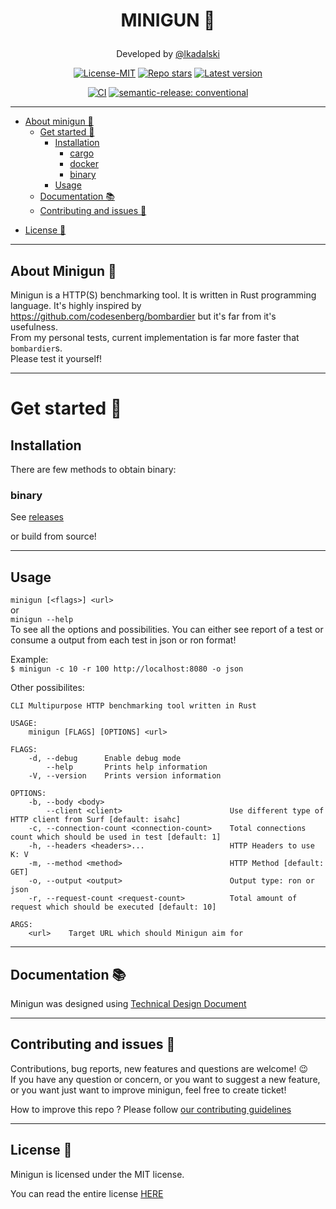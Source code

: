 # <p align="center"> MINIGUN  🦀 </p>

[//]: # (<p align="center">)

[//]: # (  <img src="/docs/images/image.svg" width="256" height="256" />)

[//]: # (</p>)

<p align="center">Developed by <a href="https://lkadalski.github.io/" target="_blank">@lkadalski</a></p>

<p align="center">
  <a href="https://opensource.org/licenses/MIT"
    ><img
      src="https://img.shields.io/badge/License-MIT-teal.svg"
      alt="License-MIT"
  /></a>
  <a href="https://github.com/lkadalski/minigun/stargazers"
    ><img
      src="https://img.shields.io/github/stars/lkadalski/minigun.svg"
      alt="Repo stars"
  /></a>
    <a href="https://github.com/lkadalski/minigun/releases"
    ><img
      src="https://img.shields.io/github/v/release/lkadalski/minigun?display_name=tag&sort=semver"
      alt="Latest version"
  /></a>
<!--   <a href="https://crates.io/crates/minigun"
    ><img
      src="https://img.shields.io/crates/d/minigun.svg"
      alt="Downloads counter"
  /></a>
  <a href="https://crates.io/crates/minigun"
    ><img
      src="https://img.shields.io/crates/v/minigun.svg"
      alt="Latest version"
  /></a>
   -->
</p>
<p align="center">
  <a href="https://github.com/lkadalski/minigun/actions"
    ><img
      src="https://github.com/lkadalski/minigun/workflows/build/badge.svg"
      alt="CI"
  /></a>
    <a href="#badge">
    <img alt="semantic-release: conventional" src="https://img.shields.io/badge/semantic--release-conventional-e10079?logo=semantic-release">
  </a>
</p>

---

- [About minigun 👑](#about-minigun-)
  - [Get started 🏁](#get-started-)
      - [Installation](#installation)
        - [cargo](#cargo)
        - [docker](#docker)
        - [binary](#binary)
      - [Usage](#usage)
  - [Documentation 📚](#documentation-)
  - [Contributing and issues 🤝](#contributing-and-issues-)
<!--   - [Changelog ⏳](#changelog-) -->
  - [License 📃](#license-)


---

## About Minigun 👑

Minigun is a HTTP(S) benchmarking tool. It is written in Rust programming language.
It's highly inspired by https://github.com/codesenberg/bombardier but it's far from it's usefulness. <br>
From my personal tests, current implementation is far more faster that `bombardier`s. <br>
Please test it yourself!

---

# Get started 🏁

## Installation
There are few methods to obtain binary:
<!-- 
### cargo
TBD
### docker
TBD -->
### binary
See [releases](https://github.com/lkadalski/minigun/releases)

or build from source!

---

## Usage

`minigun [<flags>] <url>` <br>
or  <br>
`minigun --help` <br>
To see all the options and possibilities.
You can either see report of a test or consume a output from each test in json or ron format!

Example: <br>
`$ minigun -c 10 -r 100 http://localhost:8080 -o json` <br>

Other possibilites: <br>
```
CLI Multipurpose HTTP benchmarking tool written in Rust

USAGE:
    minigun [FLAGS] [OPTIONS] <url>

FLAGS:
    -d, --debug      Enable debug mode
        --help       Prints help information
    -V, --version    Prints version information

OPTIONS:
    -b, --body <body>
        --client <client>                        Use different type of HTTP client from Surf [default: isahc]
    -c, --connection-count <connection-count>    Total connections count which should be used in test [default: 1]
    -h, --headers <headers>...                   HTTP Headers to use K: V
    -m, --method <method>                        HTTP Method [default: GET]
    -o, --output <output>                        Output type: ron or json
    -r, --request-count <request-count>          Total amount of request which should be executed [default: 10]

ARGS:
    <url>    Target URL which should Minigun aim for
```
    

---

## Documentation 📚

Minigun was designed using [Technical Design Document](docs/TDD.md)

<!-- The developer documentation can be found on Rust Docs at <https://docs.rs/minigun> -->

---

## Contributing and issues 🤝

Contributions, bug reports, new features and questions are welcome! 😉 <br>
If you have any question or concern, or you want to suggest a new feature, or you want just want to improve minigun, feel free to create ticket!

How to improve this repo ? Please follow [our contributing guidelines](docs/CONTRIBUTING.md)

---
<!-- 
## Changelog ⏳
TBD
<!-- View minigun's changelog [HERE](docs/CHANGELOG.md) -->

## License 📃

Minigun is licensed under the MIT license.

You can read the entire license [HERE](docs/LICENSE)



